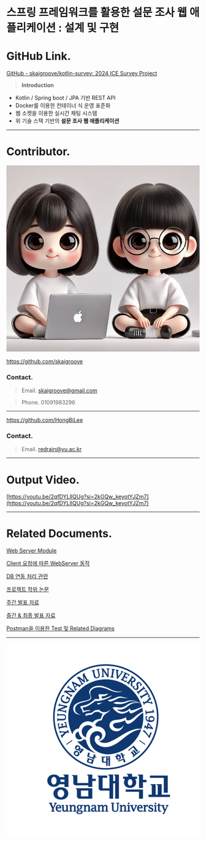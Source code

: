 # 스프링 프레임워크를 활용한 설문 조사 웹 애플리케이션 : 설계 및 구현

# **GitHub Link.**

[GitHub - skaigroove/kotlin-survey: 2024 ICE Survey Project](https://github.com/skaigroove/kotlin-survey)

> **Introduction**
> 
- Kotlin / Spring boot / JPA 기반 REST API
- Docker를 이용한 컨테이너 식 운영 표준화
- 웹 소켓을 이용한 실시간 채팅 시스템
- 위 기술 스택 기반의 **설문 조사 웹 애플리케이션**

---

# Contributor.

![image.png](%E1%84%89%E1%85%B3%E1%84%91%E1%85%B3%E1%84%85%E1%85%B5%E1%86%BC%20%E1%84%91%E1%85%B3%E1%84%85%E1%85%A6%E1%84%8B%E1%85%B5%E1%86%B7%E1%84%8B%E1%85%AF%E1%84%8F%E1%85%B3%E1%84%85%E1%85%B3%E1%86%AF%20%E1%84%92%E1%85%AA%E1%86%AF%E1%84%8B%E1%85%AD%E1%86%BC%E1%84%92%E1%85%A1%E1%86%AB%20%E1%84%89%E1%85%A5%E1%86%AF%E1%84%86%E1%85%AE%E1%86%AB%20%E1%84%8C%E1%85%A9%E1%84%89%E1%85%A1%20%E1%84%8B%E1%85%B0%E1%86%B8%20%E1%84%8B%200c10449ce374413686f46bcbc23cd19c/image.png)

https://github.com/skaigroove

### **Contact.**

> Email. skaigroove@gmail.com
> 

> Phone. 01091983296
> 

---

https://github.com/HongBiLee

### **Contact.**

> Email. redrain@yu.ac.kr
> 

---

# Output Video.

[https://youtu.be/2qfDYLlIQUg?si=2kGQw_keyotYJZm7](https://youtu.be/2qfDYLlIQUg?si=2kGQw_keyotYJZm7)

---

# Related Documents.

[Web Server Module](%E1%84%89%E1%85%B3%E1%84%91%E1%85%B3%E1%84%85%E1%85%B5%E1%86%BC%20%E1%84%91%E1%85%B3%E1%84%85%E1%85%A6%E1%84%8B%E1%85%B5%E1%86%B7%E1%84%8B%E1%85%AF%E1%84%8F%E1%85%B3%E1%84%85%E1%85%B3%E1%86%AF%20%E1%84%92%E1%85%AA%E1%86%AF%E1%84%8B%E1%85%AD%E1%86%BC%E1%84%92%E1%85%A1%E1%86%AB%20%E1%84%89%E1%85%A5%E1%86%AF%E1%84%86%E1%85%AE%E1%86%AB%20%E1%84%8C%E1%85%A9%E1%84%89%E1%85%A1%20%E1%84%8B%E1%85%B0%E1%86%B8%20%E1%84%8B%200c10449ce374413686f46bcbc23cd19c/Web%20Server%20Module%20b8ecb41422d442b38009ce85e444a059.md)

[Client 요청에 따른 WebServer 동작](%E1%84%89%E1%85%B3%E1%84%91%E1%85%B3%E1%84%85%E1%85%B5%E1%86%BC%20%E1%84%91%E1%85%B3%E1%84%85%E1%85%A6%E1%84%8B%E1%85%B5%E1%86%B7%E1%84%8B%E1%85%AF%E1%84%8F%E1%85%B3%E1%84%85%E1%85%B3%E1%86%AF%20%E1%84%92%E1%85%AA%E1%86%AF%E1%84%8B%E1%85%AD%E1%86%BC%E1%84%92%E1%85%A1%E1%86%AB%20%E1%84%89%E1%85%A5%E1%86%AF%E1%84%86%E1%85%AE%E1%86%AB%20%E1%84%8C%E1%85%A9%E1%84%89%E1%85%A1%20%E1%84%8B%E1%85%B0%E1%86%B8%20%E1%84%8B%200c10449ce374413686f46bcbc23cd19c/Client%20%E1%84%8B%E1%85%AD%E1%84%8E%E1%85%A5%E1%86%BC%E1%84%8B%E1%85%A6%20%E1%84%84%E1%85%A1%E1%84%85%E1%85%B3%E1%86%AB%20WebServer%20%E1%84%83%E1%85%A9%E1%86%BC%E1%84%8C%E1%85%A1%E1%86%A8%203856084035b34cdaa8cef708dea32e97.md)

[DB 연동 처리 관련](%E1%84%89%E1%85%B3%E1%84%91%E1%85%B3%E1%84%85%E1%85%B5%E1%86%BC%20%E1%84%91%E1%85%B3%E1%84%85%E1%85%A6%E1%84%8B%E1%85%B5%E1%86%B7%E1%84%8B%E1%85%AF%E1%84%8F%E1%85%B3%E1%84%85%E1%85%B3%E1%86%AF%20%E1%84%92%E1%85%AA%E1%86%AF%E1%84%8B%E1%85%AD%E1%86%BC%E1%84%92%E1%85%A1%E1%86%AB%20%E1%84%89%E1%85%A5%E1%86%AF%E1%84%86%E1%85%AE%E1%86%AB%20%E1%84%8C%E1%85%A9%E1%84%89%E1%85%A1%20%E1%84%8B%E1%85%B0%E1%86%B8%20%E1%84%8B%200c10449ce374413686f46bcbc23cd19c/DB%20%E1%84%8B%E1%85%A7%E1%86%AB%E1%84%83%E1%85%A9%E1%86%BC%20%E1%84%8E%E1%85%A5%E1%84%85%E1%85%B5%20%E1%84%80%E1%85%AA%E1%86%AB%E1%84%85%E1%85%A7%E1%86%AB%20d2cd286160f74240a970ccf0ed26ee8e.md)

[프로젝트 학위 논문](%E1%84%89%E1%85%B3%E1%84%91%E1%85%B3%E1%84%85%E1%85%B5%E1%86%BC%20%E1%84%91%E1%85%B3%E1%84%85%E1%85%A6%E1%84%8B%E1%85%B5%E1%86%B7%E1%84%8B%E1%85%AF%E1%84%8F%E1%85%B3%E1%84%85%E1%85%B3%E1%86%AF%20%E1%84%92%E1%85%AA%E1%86%AF%E1%84%8B%E1%85%AD%E1%86%BC%E1%84%92%E1%85%A1%E1%86%AB%20%E1%84%89%E1%85%A5%E1%86%AF%E1%84%86%E1%85%AE%E1%86%AB%20%E1%84%8C%E1%85%A9%E1%84%89%E1%85%A1%20%E1%84%8B%E1%85%B0%E1%86%B8%20%E1%84%8B%200c10449ce374413686f46bcbc23cd19c/%E1%84%91%E1%85%B3%E1%84%85%E1%85%A9%E1%84%8C%E1%85%A6%E1%86%A8%E1%84%90%E1%85%B3%20%E1%84%92%E1%85%A1%E1%86%A8%E1%84%8B%E1%85%B1%20%E1%84%82%E1%85%A9%E1%86%AB%E1%84%86%E1%85%AE%E1%86%AB%207084c6abf6ad4e3283c08a92b7af4786.md)

[주간 발표 자료](%E1%84%89%E1%85%B3%E1%84%91%E1%85%B3%E1%84%85%E1%85%B5%E1%86%BC%20%E1%84%91%E1%85%B3%E1%84%85%E1%85%A6%E1%84%8B%E1%85%B5%E1%86%B7%E1%84%8B%E1%85%AF%E1%84%8F%E1%85%B3%E1%84%85%E1%85%B3%E1%86%AF%20%E1%84%92%E1%85%AA%E1%86%AF%E1%84%8B%E1%85%AD%E1%86%BC%E1%84%92%E1%85%A1%E1%86%AB%20%E1%84%89%E1%85%A5%E1%86%AF%E1%84%86%E1%85%AE%E1%86%AB%20%E1%84%8C%E1%85%A9%E1%84%89%E1%85%A1%20%E1%84%8B%E1%85%B0%E1%86%B8%20%E1%84%8B%200c10449ce374413686f46bcbc23cd19c/%E1%84%8C%E1%85%AE%E1%84%80%E1%85%A1%E1%86%AB%20%E1%84%87%E1%85%A1%E1%86%AF%E1%84%91%E1%85%AD%20%E1%84%8C%E1%85%A1%E1%84%85%E1%85%AD%20cea74d66a72a420297eeef92ada835b6.md)

[중간 & 최종 발표 자료](%E1%84%89%E1%85%B3%E1%84%91%E1%85%B3%E1%84%85%E1%85%B5%E1%86%BC%20%E1%84%91%E1%85%B3%E1%84%85%E1%85%A6%E1%84%8B%E1%85%B5%E1%86%B7%E1%84%8B%E1%85%AF%E1%84%8F%E1%85%B3%E1%84%85%E1%85%B3%E1%86%AF%20%E1%84%92%E1%85%AA%E1%86%AF%E1%84%8B%E1%85%AD%E1%86%BC%E1%84%92%E1%85%A1%E1%86%AB%20%E1%84%89%E1%85%A5%E1%86%AF%E1%84%86%E1%85%AE%E1%86%AB%20%E1%84%8C%E1%85%A9%E1%84%89%E1%85%A1%20%E1%84%8B%E1%85%B0%E1%86%B8%20%E1%84%8B%200c10449ce374413686f46bcbc23cd19c/%E1%84%8C%E1%85%AE%E1%86%BC%E1%84%80%E1%85%A1%E1%86%AB%20&%20%E1%84%8E%E1%85%AC%E1%84%8C%E1%85%A9%E1%86%BC%20%E1%84%87%E1%85%A1%E1%86%AF%E1%84%91%E1%85%AD%20%E1%84%8C%E1%85%A1%E1%84%85%E1%85%AD%20b960d77f05cb42e2a38cf24ab938fd4f.md)

[Postman을 이용한 Test 및 Related Diagrams](%E1%84%89%E1%85%B3%E1%84%91%E1%85%B3%E1%84%85%E1%85%B5%E1%86%BC%20%E1%84%91%E1%85%B3%E1%84%85%E1%85%A6%E1%84%8B%E1%85%B5%E1%86%B7%E1%84%8B%E1%85%AF%E1%84%8F%E1%85%B3%E1%84%85%E1%85%B3%E1%86%AF%20%E1%84%92%E1%85%AA%E1%86%AF%E1%84%8B%E1%85%AD%E1%86%BC%E1%84%92%E1%85%A1%E1%86%AB%20%E1%84%89%E1%85%A5%E1%86%AF%E1%84%86%E1%85%AE%E1%86%AB%20%E1%84%8C%E1%85%A9%E1%84%89%E1%85%A1%20%E1%84%8B%E1%85%B0%E1%86%B8%20%E1%84%8B%200c10449ce374413686f46bcbc23cd19c/Postman%E1%84%8B%E1%85%B3%E1%86%AF%20%E1%84%8B%E1%85%B5%E1%84%8B%E1%85%AD%E1%86%BC%E1%84%92%E1%85%A1%E1%86%AB%20Test%20%E1%84%86%E1%85%B5%E1%86%BE%20Related%20Diagrams%202f909d911dea4bddb81c625b08a89472.md)

---

![image.png](%E1%84%89%E1%85%B3%E1%84%91%E1%85%B3%E1%84%85%E1%85%B5%E1%86%BC%20%E1%84%91%E1%85%B3%E1%84%85%E1%85%A6%E1%84%8B%E1%85%B5%E1%86%B7%E1%84%8B%E1%85%AF%E1%84%8F%E1%85%B3%E1%84%85%E1%85%B3%E1%86%AF%20%E1%84%92%E1%85%AA%E1%86%AF%E1%84%8B%E1%85%AD%E1%86%BC%E1%84%92%E1%85%A1%E1%86%AB%20%E1%84%89%E1%85%A5%E1%86%AF%E1%84%86%E1%85%AE%E1%86%AB%20%E1%84%8C%E1%85%A9%E1%84%89%E1%85%A1%20%E1%84%8B%E1%85%B0%E1%86%B8%20%E1%84%8B%200c10449ce374413686f46bcbc23cd19c/image%201.png)
